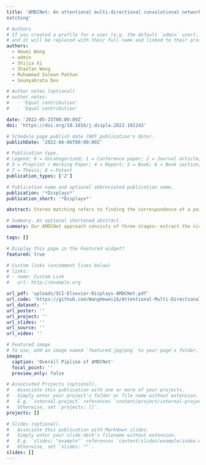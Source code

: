 ```yaml
---
title: 'AMDCNet: An attentional multi-directional convolutional network for stereo
matching'

# Authors
# If you created a profile for a user (e.g. the default `admin` user), write the username (folder name) here
# and it will be replaced with their full name and linked to their profile.
authors:
  - Hewei Wang
  - admin
  - Shijia Xi
  - Shaofan Wang
  - Muhammad Salman Pathan
  - Soumyabrata Dev

# Author notes (optional)
# author_notes:
#   - 'Equal contribution'
#   - 'Equal contribution'

date: '2022-05-25T00:00:00Z'
doi: 'https://doi.org/10.1016/j.displa.2022.102243'

# Schedule page publish date (NOT publication's date).
publishDate: '2022-06-06T00:00:00Z'

# Publication type.
# Legend: 0 = Uncategorized; 1 = Conference paper; 2 = Journal article;
# 3 = Preprint / Working Paper; 4 = Report; 5 = Book; 6 = Book section;
# 7 = Thesis; 8 = Patent
publication_types: ['2']

# Publication name and optional abbreviated publication name.
publication: '*Displays*'
publication_short: '*Displays*'

abstract: Stereo matching refers to finding the correspondence of a point in the real world between two different storage mediums (e.g., intensity images, depth images, three-dimensional points). There are existing stereo matching methods in the literature, but they exhibit two shortcomings. Firstly, during the feature region extraction of stereo matching, these methods require measuring the distance of regions, but measuring the texture distribution of the region is difficult and might lead to the failure of matching. Secondly, the templates used in these methods are rectangles with a fixed size, while most of the natural images exhibit rich information and are more suitable for flexible templates. In this paper, we propose an attentional multi-directional convolutional network (AMDCNet) for circumventing these issues. Our AMDCNet approach consists of three stages-- extract the visual sensitivity factor, construct the multi-directional aggregation template and utilize left–right consistency detection to optimize. We evaluate our approach using standard images in the Middlebury test dataset, Scene Flow and KITTI 2015. Experimental results show that AMDCNet can reduce the mismatch rate, and also show significant improvement in accuracy compared with some classical method. In some scenarios, it surpasses some advanced methods based on deep learning. The model code, dataset, and results of the experiments in this paper are available at- https://github.com/WangHewei16/Attentional-Multi-Directional-Convolution-Network.

# Summary. An optional shortened abstract.
summary: Our AMDCNet approach consists of three stages– extract the visual sensitivity factor, construct the multi-directional aggregation template and utilize left–right consistency detection to optimize. 

tags: []

# Display this page in the Featured widget?
featured: true

# Custom links (uncomment lines below)
# links:
# - name: Custom Link
#   url: http://example.org

url_pdf: 'uploads/SCI-Elsevier-Displays-AMDCNet.pdf'
url_code: 'https://github.com/WangHewei16/Attentional-Multi-Directional-Convolution-Network'
url_dataset: ''
url_poster: ''
url_project: ''
url_slides: ''
url_source: ''
url_video: ''

# Featured image
# To use, add an image named `featured.jpg/png` to your page's folder.
image:
  caption: 'Overall Pipline of AMDCNet'
  focal_point: ''
  preview_only: false

# Associated Projects (optional).
#   Associate this publication with one or more of your projects.
#   Simply enter your project's folder or file name without extension.
#   E.g. `internal-project` references `content/project/internal-project/index.md`.
#   Otherwise, set `projects: []`.
projects: []

# Slides (optional).
#   Associate this publication with Markdown slides.
#   Simply enter your slide deck's filename without extension.
#   E.g. `slides: "example"` references `content/slides/example/index.md`.
#   Otherwise, set `slides: ""`.
slides: []
---
```

